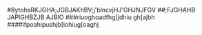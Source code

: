 #8ytohsRKJGHA;JGBJAKhBV;j'blncvjHJ'GHJNJFGV
##;FJGHAHB JAPIGHBZJB AJBIO
###riuoghoadfhg[jdhiu gh[ajbh
####ifpoahipushjb[iohiug[oaghj

